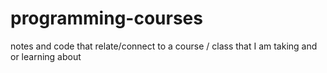 # programming-courses
notes and code that relate/connect to a course / class that I am taking and or learning about
